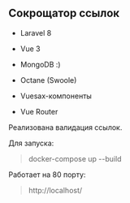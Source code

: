 ## Сокрощатор ссылок
 - Laravel 8
 - Vue 3

 - MongoDB :)
 - Octane (Swoole)
 - Vuesax-компоненты
 - Vue Router

Реализована валидация ссылок.

Для запуска:
> docker-compose up --build

Работает на 80 порту:
> http://localhost/
